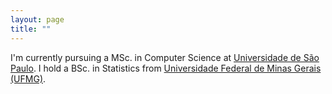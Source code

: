 ```yaml
---
layout: page
title: ""
---
```


I'm currently pursuing a MSc. in Computer Science at [Universidade de São Paulo](https://www.usp.br). I hold a BSc. in Statistics from [Universidade Federal de Minas Gerais (UFMG)](https://ufmg.br/).

